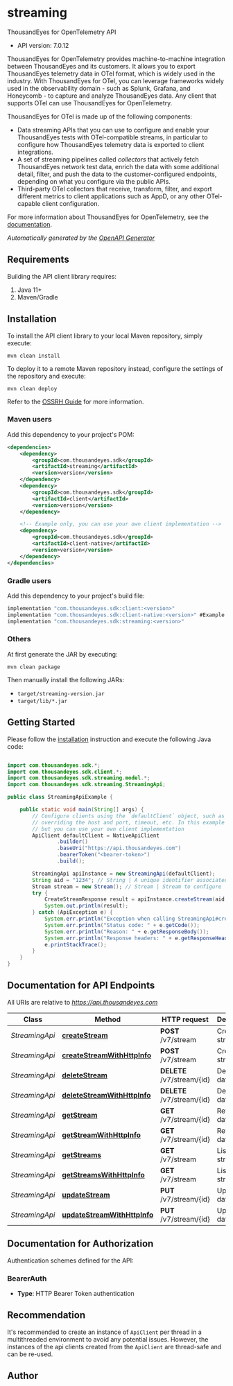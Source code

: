 # streaming

ThousandEyes for OpenTelemetry API

- API version: 7.0.12

ThousandEyes for OpenTelemetry provides machine-to-machine integration between ThousandEyes and its customers. It allows you to export ThousandEyes telemetry data in OTel format, which is widely used in the industry. With ThousandEyes for OTel, you can leverage frameworks widely used in the observability domain - such as Splunk, Grafana, and Honeycomb - to capture and analyze ThousandEyes data. Any client that supports OTel can use ThousandEyes for OpenTelemetry.

ThousandEyes for OTel is made up of the following components:

* Data streaming APIs that you can use to configure and enable your ThousandEyes tests with OTel-compatible streams,
in particular to configure how ThousandEyes telemetry data is exported to client integrations.
* A set of streaming pipelines called _collectors_ that actively fetch ThousandEyes network test data, enrich the data with some additional
detail, filter, and push the data to the customer-configured endpoints, depending on what you configure via the public APIs.
* Third-party OTel collectors that receive, transform, filter, and export different metrics to client applications such as AppD, or any other OTel-capable client
configuration.

For more information about ThousandEyes for OpenTelemetry, see the [documentation](https://docs.thousandeyes.com/product-documentation/api/opentelemetry).



*Automatically generated by the [OpenAPI Generator](https://openapi-generator.tech)*

## Requirements

Building the API client library requires:

1. Java 11+
2. Maven/Gradle

## Installation

To install the API client library to your local Maven repository, simply execute:

```shell
mvn clean install
```

To deploy it to a remote Maven repository instead, configure the settings of the repository and execute:

```shell
mvn clean deploy
```

Refer to the [OSSRH Guide](http://central.sonatype.org/pages/ossrh-guide.html) for more information.

### Maven users

Add this dependency to your project's POM:

```xml
<dependencies>
    <dependency>
        <groupId>com.thousandeyes.sdk</groupId>
        <artifactId>streaming</artifactId>
        <version>version</version>
    </dependency>
    <dependency>
        <groupId>com.thousandeyes.sdk</groupId>
        <artifactId>client</artifactId>
        <version>version</version>
    </dependency>

    <!-- Example only, you can use your own client implementation -->
    <dependency>
        <groupId>com.thousandeyes.sdk</groupId>
        <artifactId>client-native</artifactId>
        <version>version</version>
    </dependency>
</dependencies>

```

### Gradle users

Add this dependency to your project's build file:

```groovy
implementation "com.thousandeyes.sdk:client:<version>"
implementation "com.thousandeyes.sdk:client-native:<version>" #Example only, you can use your own client implementation
implementation "com.thousandeyes.sdk:streaming:<version>"
```

### Others

At first generate the JAR by executing:

```shell
mvn clean package
```

Then manually install the following JARs:

- `target/streaming-version.jar`
- `target/lib/*.jar`

## Getting Started

Please follow the [installation](#installation) instruction and execute the following Java code:

```java

import com.thousandeyes.sdk.*;
import com.thousandeyes.sdk.client.*;
import com.thousandeyes.sdk.streaming.model.*;
import com.thousandeyes.sdk.streaming.StreamingApi;

public class StreamingApiExample {

    public static void main(String[] args) {
        // Configure clients using the `defaultClient` object, such as
        // overriding the host and port, timeout, etc. In this example we are using the NativeApiClient
        // but you can use your own client implementation
        ApiClient defaultClient = NativeApiClient
                .builder()
                .baseUri("https://api.thousandeyes.com")
                .bearerToken("<bearer-token>")
                .build();

        StreamingApi apiInstance = new StreamingApi(defaultClient);
        String aid = "1234"; // String | A unique identifier associated with your account group. You can retrieve your `AccountGroupId` from the `/account-groups` endpoint. Note that you must be assigned to the target account group. Specifying this parameter without being assigned to the target account group will result in an error response.
        Stream stream = new Stream(); // Stream | Stream to configure
        try {
            CreateStreamResponse result = apiInstance.createStream(aid, stream);
            System.out.println(result);
        } catch (ApiException e) {
            System.err.println("Exception when calling StreamingApi#createStream");
            System.err.println("Status code: " + e.getCode());
            System.err.println("Reason: " + e.getResponseBody());
            System.err.println("Response headers: " + e.getResponseHeaders());
            e.printStackTrace();
        }
    }
}

```

## Documentation for API Endpoints

All URIs are relative to *https://api.thousandeyes.com*

Class | Method | HTTP request | Description
------------ | ------------- | ------------- | -------------
*StreamingApi* | [**createStream**](docs/StreamingApi.md#createStream) | **POST** /v7/stream | Create data stream
*StreamingApi* | [**createStreamWithHttpInfo**](docs/StreamingApi.md#createStreamWithHttpInfo) | **POST** /v7/stream | Create data stream
*StreamingApi* | [**deleteStream**](docs/StreamingApi.md#deleteStream) | **DELETE** /v7/stream/{id} | Delete a data stream
*StreamingApi* | [**deleteStreamWithHttpInfo**](docs/StreamingApi.md#deleteStreamWithHttpInfo) | **DELETE** /v7/stream/{id} | Delete a data stream
*StreamingApi* | [**getStream**](docs/StreamingApi.md#getStream) | **GET** /v7/stream/{id} | Retrieve data stream
*StreamingApi* | [**getStreamWithHttpInfo**](docs/StreamingApi.md#getStreamWithHttpInfo) | **GET** /v7/stream/{id} | Retrieve data stream
*StreamingApi* | [**getStreams**](docs/StreamingApi.md#getStreams) | **GET** /v7/stream | List data streams
*StreamingApi* | [**getStreamsWithHttpInfo**](docs/StreamingApi.md#getStreamsWithHttpInfo) | **GET** /v7/stream | List data streams
*StreamingApi* | [**updateStream**](docs/StreamingApi.md#updateStream) | **PUT** /v7/stream/{id} | Update data stream
*StreamingApi* | [**updateStreamWithHttpInfo**](docs/StreamingApi.md#updateStreamWithHttpInfo) | **PUT** /v7/stream/{id} | Update data stream


<a id="documentation-for-authorization"></a>
## Documentation for Authorization


Authentication schemes defined for the API:
<a id="BearerAuth"></a>
### BearerAuth


- **Type**: HTTP Bearer Token authentication


## Recommendation

It's recommended to create an instance of `ApiClient` per thread in a multithreaded environment to avoid any potential issues.
However, the instances of the api clients created from the `ApiClient` are thread-safe and can be re-used.

## Author



